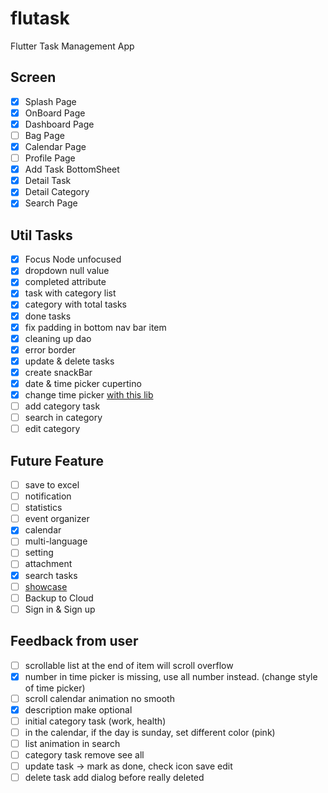 # flutask

Flutter Task Management App


## Screen
- [x] Splash Page
- [x] OnBoard Page
- [x] Dashboard Page
- [ ] Bag Page
- [x] Calendar Page
- [ ] Profile Page
- [x] Add Task BottomSheet
- [x] Detail Task
- [x] Detail Category
- [x] Search Page

## Util Tasks

- [x] Focus Node unfocused
- [x] dropdown null value
- [x] completed attribute
- [x] task with category list
- [x] category with total tasks
- [x] done tasks
- [x] fix padding in bottom nav bar item
- [x] cleaning up dao
- [x] error border
- [x] update & delete tasks
- [x] create snackBar
- [x] date & time picker cupertino
- [x] change time picker [with this lib](https://pub.dev/packages/day_night_time_picker)
- [ ] add category task
- [ ] search in category
- [ ] edit category

## Future Feature

- [ ] save to excel
- [ ] notification
- [ ] statistics
- [ ] event organizer
- [x] calendar
- [ ] multi-language
- [ ] setting
- [ ] attachment
- [x] search tasks
- [ ] [showcase](https://pub.dev/packages/showcaseview)
- [ ] Backup to Cloud
- [ ] Sign in & Sign up

## Feedback from user

- [ ] scrollable list at the end of item will scroll overflow
- [x] number in time picker is missing, use all number instead. (change style of time picker) 
- [ ] scroll calendar animation no smooth
- [x] description make optional
- [ ] initial category task (work, health)
- [ ] in the calendar, if the day is sunday, set different color (pink)
- [ ] list animation in search
- [ ] category task remove see all
- [ ] update task -> mark as done, check icon save edit
- [ ] delete task add dialog before really deleted
